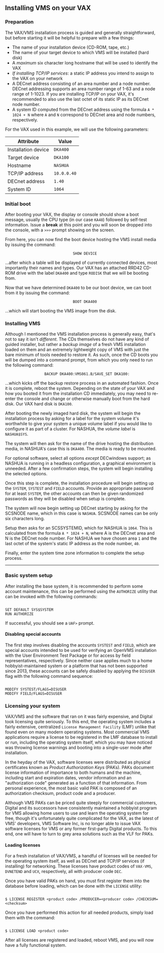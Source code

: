 Installing VMS on your VAX
--------------------------------------------------------------------------------

### Preparation

The VAX/VMS installation process is guided and generally straightforward, but
before starting it will be helpful to prepare with a few things:
* The name of your installation device (CD-ROM, tape, etc.)
* The name of your target device to which VMS will be installed (hard disk)
* A *maximum* six character long hostname that will be used to identify the VAX
* *If installing TCP/IP services*: a static IP address you intend to assign to
  the VAX on your network
* A DECnet address consisting of an area number and a node number. DECnet
  addressing supports an area number range of 1-63 and a node range of 1-1023.
  If you are installing TCP/IP on your VAX, it's recommended to also use the 
  last octet of its static IP as its DECnet node number.
* A system ID computed from the DECnet address using the formula `A * 1024 + N`
  where `A` and `N` correspond to DECnet area and node numbers, respectively.

For the VAX used in this example, we will use the following parameters:

| Attribute           | Value       |
|---------------------|-------------|
| Installation device | `DKA400`    |
| Target device       | `DKA100`    |
| Hostname            | `NASHUA`    |
| TCP/IP address      | `10.0.0.40` |
| DECnet address      | `1.40`      |
| System ID           | `1064`      |

### Initial boot

After booting your VAX, the display or console should show a boot message,
usually the CPU type (in our case `KA48`) followed by self-test information.
Issue a **break** at this point and you will soon be dropped into the console,
with a `>>>` prompt showing on the screen.

From here, you can now find the boot device hosting the VMS install media by
issuing the command:

`                                SHOW DEVICE                                   `

...after which a table will be displayed of currently connected devices,
most importantly their names and types. Our VAX has an attached RRD42 CD-ROM
drive with the label `DKA400` and type `RODISK` that we will be booting from.

Now that we have determined `DKA400` to be our boot device, we can boot from
it by issuing the command:

`                                BOOT DKA400                                   `

...which will start booting the VMS image from the disk. 

### Installing VMS

Although I mentioned the VMS installation process is generally easy, that's not
to say it isn't *different*. The CDs themselves do not have any kind of guided
installer, but rather a *backup image* of a fresh VMS installation loaded on
them and an extremely lightweight copy of VMS with just the bare minimum of
tools needed to restore it. As such, once the CD boots you will be dumped into
a command prompt, from which you only need to run the following command:

`                   BACKUP DKA400:VMS061.B/SAVE_SET DKA100:                    `

...which kicks off the backup restore process in an automated fashion. Once it
is complete, reboot the system. Depending on the state of your VAX and how you
booted it from the installation CD immediately, you may need to re-enter the
console and change or otherwise manually boot from the hard disk. Our VAX
hard disk is `DKA100`.

After booting the newly imaged hard disk, the system will begin the installation 
process by asking for a label for the system volume it's worthwhile to give your 
system a unique volume label if you would like to configure it as part of a 
cluster. For NASHUA, the *volume label* is `NASHUA$SYS`.

The system will then ask for the name of the drive hosting the distribution
media, in NASHUA's case this is `DKA400`. The media is ready to be mounted.

For optional software, select all options *except* DECwindows support; as
NASHUA is running in a headless configuration, a graphical environment is
unneeded. After a few confirmation steps, the system will begin installing 
the selected options.

Once this step is complete, the installation procedure will begin setting up
the `SYSTEM`, `SYSTEST` and `FIELD` accounts. Provide an appropriate password
for at least `SYSTEM`, the other accounts can then be given randomized passwords 
as they will be disabled when setup is complete.

The system will now begin setting up DECnet starting by asking for the SCSNODE
name, which in this case is `NASHUA`. SCSNODE names can be only six characters
long.

Setup then asks for an SCSSYSTEMID, which for NASHUA is `1064`. This is
calculated from the formula `A * 1024 + N`, where A is the DECnet area and
N is the DECnet node number. For NASHUA we have chosen area `1` and the
last octet of the system's static IP address as the node number, `40`.

Finally, enter the system time zone information to complete the setup process.

--------------------------------------------------------------------------------

### Basic system setup

After installing the base system, it is recommended to perform some account
maintenance, this can be performed using the `AUTHORIZE` utility that can be
invoked with the following commands:

```DCL   

SET DEFAULT SYS$SYSTEM
RUN AUTHORIZE 

```

If successful, you should see a `UAF>` prompt.

#### Disabling special accounts

The first step involves disabling the accounts `SYSTEST` and `FIELD`,
which are special accounts intended to be used for verifying an OpenVMS
installation with the User Environment Test Package or for access by field
representatives, respectively. Since neither case applies much to a home
hobbyist-maintained system or a platform that has not been supported since
2013, these accounts can be safely disabled by applying the `DISUSER` flag
with the following command sequence:

```UAF

MODIFY SYSTEST/FLAGS=DISUSER
MODIFY FIELD/FLAGS=DISUSER

```

### Licensing your system

VAX/VMS and the software that ran on it was fairly expensive, and Digital
took licensing quite seriously. To this end, the operating system includes
a fairly extensive, centralized `License Management Facility` (LMF) unlike 
that found even on many modern operating systems. Most commercial VMS 
applications require a license to be registered in the LMF database to
install or run, including the operating system itself, which you may
have noticed was throwing license warnings and booting into a single-user
mode after installation.

In the heyday of the VAX, software licenses were distributed as physical
certificates known as *Product Authorization Keys* (PAKs). PAKs document
license information of importance to both humans and the machine,
including start and expiration dates, vendor information and an
"authorization code" generated as a function of that information. From
personal experience, the most basic valid PAK is composed of an 
authorization checksum, product code and a producer.

Although VMS PAKs can be priced quite steeply for commercial customers,
Digital and its successors have consistently maintained a hobbyist
program for VMS allowing home users to use and learn the operating
system for free, though it's unfortunately quite complicated for
the VAX, as the latest of VMS' developers, VMS Software Inc, is
no longer able to issue VAX software licenses for VMS or any
former first-party Digital products. To this end, one will have
to turn to grey area solutions such as the VLF for PAKs.

#### Loading licenses

For a fresh installation of VAX/VMS, a handful of licenses will be
needed for the operating system itself, as well as DECnet and
TCP/IP services (if installing) for networking. These licenses
have product codes of `VAX-VMS`, `DVNETEND` and `UCX`, respectively,
all with producer code `DEC`.

Once you have valid PAKs on hand, you must first register them
into the database before loading, which can be done with the
`LICENSE` utility:

```DCL

$ LICENSE REGISTER <product code> /PRODUCER=<producer code> /CHECKSUM=<checksum>

```

Once you have performed this action for all needed products,
simply load them with the command:

```DCL

$ LICENSE LOAD <product code>

```

After all licenses are registered and loaded, reboot VMS, and you will now have a fully functional system.
